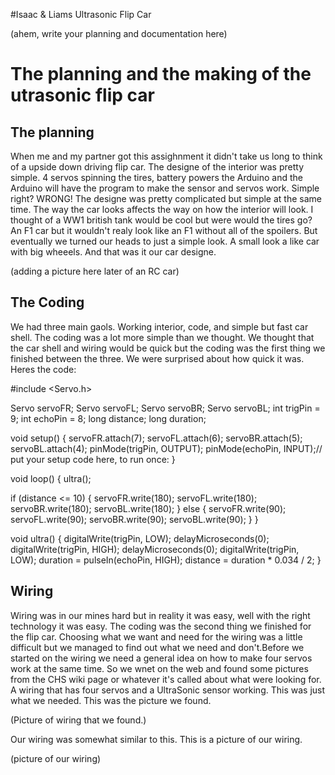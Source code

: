 #Isaac & Liams Ultrasonic Flip Car

(ahem, write your planning and documentation here)

# The planning and the making of the utrasonic flip car

## The planning
When me and my partner got this assighnment it didn't take us long to think of a upside down driving flip car. The designe of the interior was pretty simple. 4 servos spinning the tires, battery powers the Arduino and the Arduino will have the program to make the sensor and servos work. Simple right? WRONG! The designe was pretty complicated but simple at the same time. The way the car looks affects the way on how the interior will look. I thought of a WW1 british tank would be cool but were would the tires go? An F1 car but it wouldn't realy look like an F1 without all of the spoilers. But eventually we turned our heads to just a simple look. A small look a like car with big wheeels. And that was it our car designe.

(adding a picture here later of an RC car)

## The Coding
We had three main gaols. Working interior, code, and simple but fast car shell. The coding was a lot more simple than we thought. We thought that the car shell and wiring would be quick but the coding was the first thing we finished between the three. We were surprised about how quick it was.
Heres the code:

 #include <Servo.h>

Servo servoFR;
Servo servoFL;
Servo servoBR;
Servo servoBL;
int trigPin = 9;
int echoPin = 8;
long distance;
long duration;

void setup()
{
  servoFR.attach(7);
  servoFL.attach(6);
  servoBR.attach(5);
  servoBL.attach(4);
  pinMode(trigPin, OUTPUT);
  pinMode(echoPin, INPUT);// put your setup code here, to run once:
}

void loop() {
  ultra();

  if (distance <= 10) {
    servoFR.write(180);
    servoFL.write(180);
    servoBR.write(180);
    servoBL.write(180);
  }
  else {
    servoFR.write(90);
    servoFL.write(90);
    servoBR.write(90);
    servoBL.write(90); 
  }
}


void ultra() {
  digitalWrite(trigPin, LOW);
  delayMicroseconds(0);
  digitalWrite(trigPin, HIGH);
  delayMicroseconds(0);
  digitalWrite(trigPin, LOW);
  duration = pulseIn(echoPin, HIGH);
  distance = duration * 0.034 / 2;
}

## Wiring
Wiring was in our mines hard but in reality it was easy, well with the right technology it was easy. The coding was the second thing we finished for the flip car. Choosing what we want and need for the wiring was a little difficult but we managed to find out what we need and don't.Before we started on the wiring we need a general idea on how to make four servos work at the same time. So we wnet on the web and found some pictures from the CHS wiki page or whatever it's called about what were looking for. A wiring that has four servos and a UltraSonic sensor working. This was just what we needed. This was the picture we found.

(Picture of wiring that we found.)

Our wiring was somewhat similar to this. This is a picture of our wiring.

(picture of our wiring)
